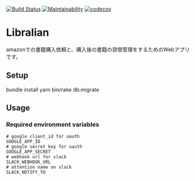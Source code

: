 [![Build Status](https://travis-ci.org/yukimura1227/librarian.svg?branch=master)](https://travis-ci.org/yukimura1227/librarian)
[![Maintainability](https://api.codeclimate.com/v1/badges/93ebeb3317a4dce2fd84/maintainability)](https://codeclimate.com/github/yukimura1227/librarian/maintainability)
[![codecov](https://codecov.io/gh/yukimura1227/librarian/branch/master/graph/badge.svg)](https://codecov.io/gh/yukimura1227/librarian)

# Libralian
amazonでの書籍購入依頼と、購入後の書籍の貸借管理をするためのWebアプリです。


## Setup
bundle install
yarn
bin/rake db:migrate


## Usage

### Required environment variables
```
# google client_id for oauth
GOOGLE_APP_ID
# google secret key for oauth
GOOGLE_APP_SECRET
# webhook url for slack
SLACK_WEBHOOK_URL
# attention name on slack
SLACK_NOTIFY_TO
```
